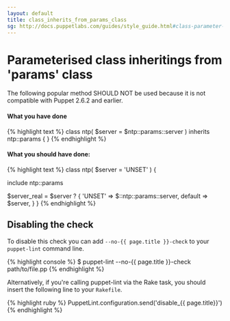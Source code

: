 ```yaml
---
layout: default
title: class_inherits_from_params_class
sg: http://docs.puppetlabs.com/guides/style_guide.html#class-parameter-defaults
---
```


# Parameterised class inheritings from 'params' class

The following popular method SHOULD NOT be used because it is not
compatible with Puppet 2.6.2 and earlier.

#### What you have done
{% highlight text %}
class ntp(
  $server = $ntp::params::server
) inherits ntp::params { }
{% endhighlight %}

#### What you should have done:
{% highlight text %}
class ntp(
  $server = 'UNSET'
) {

  include ntp::params

  $server_real = $server ? {
    'UNSET' => $::ntp::params::server,
    default => $server,
  }
}
{% endhighlight %}

## Disabling the check

To disable this check you can add `--no-{{ page.title }}-check` to your
`puppet-lint` command line.

{% highlight console %}
$ puppet-lint --no-{{ page.title }}-check path/to/file.pp
{% endhighlight %}

Alternatively, if you're calling puppet-lint via the Rake task, you should
insert the following line to your `Rakefile`.

{% highlight ruby %}
PuppetLint.configuration.send('disable_{{ page.title}}')
{% endhighlight %}
